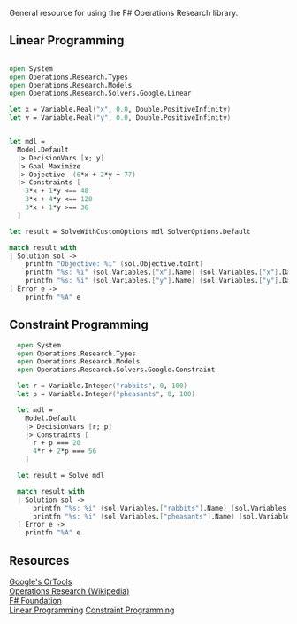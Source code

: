 General resource for using the F# Operations Research library.

## Linear Programming

```fsharp

open System
open Operations.Research.Types
open Operations.Research.Models
open Operations.Research.Solvers.Google.Linear

let x = Variable.Real("x", 0.0, Double.PositiveInfinity)
let y = Variable.Real("y", 0.0, Double.PositiveInfinity)


let mdl =
  Model.Default
  |> DecisionVars [x; y]
  |> Goal Maximize
  |> Objective  (6*x + 2*y + 77)
  |> Constraints [
    3*x + 1*y <== 48
    3*x + 4*y <== 120
    3*x + 1*y >== 36
  ]

let result = SolveWithCustomOptions mdl SolverOptions.Default

match result with
| Solution sol ->
    printfn "Objective: %i" (sol.Objective.toInt)
    printfn "%s: %i" (sol.Variables.["x"].Name) (sol.Variables.["x"].Data.toInt)
    printfn "%s: %i" (sol.Variables.["y"].Name) (sol.Variables.["y"].Data.toInt)
| Error e ->
    printfn "%A" e

```

## Constraint Programming

```fsharp
  open System
  open Operations.Research.Types
  open Operations.Research.Models
  open Operations.Research.Solvers.Google.Constraint

  let r = Variable.Integer("rabbits", 0, 100)
  let p = Variable.Integer("pheasants", 0, 100)

  let mdl =
    Model.Default
    |> DecisionVars [r; p]
    |> Constraints [
      r + p === 20
      4*r + 2*p === 56
    ]

  let result = Solve mdl

  match result with
  | Solution sol ->
      printfn "%s: %i" (sol.Variables.["rabbits"].Name) (sol.Variables.["rabbits"].Data.toInt)
      printfn "%s: %i" (sol.Variables.["pheasants"].Name) (sol.Variables.["pheasants"].Data.toInt)
  | Error e ->
    printfn "%A" e
```


## Resources

[Google's OrTools](https://developers.google.com/optimization/)  
[Operations Research (Wikipedia)](https://en.wikipedia.org/wiki/Operations_research)  
[F# Foundation](http://foundation.fsharp.org/)  
[Linear Programming](https://en.wikipedia.org/wiki/Linear_programming)
[Constraint Programming](https://en.wikipedia.org/wiki/Constraint_programming)


